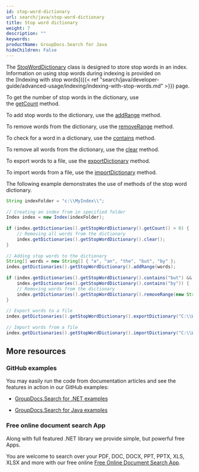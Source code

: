 ```yaml
---
id: stop-word-dictionary
url: search/java/stop-word-dictionary
title: Stop word dictionary
weight: 7
description: ""
keywords: 
productName: GroupDocs.Search for Java
hideChildren: False
---
```

The [StopWordDictionary](https://apireference.groupdocs.com/search/java/com.groupdocs.search.dictionaries/StopWordDictionary) class is designed to store stop words in an index. Information on using stop words during indexing is provided on the [Indexing with stop words]({{< ref "search/java/developer-guide/advanced-usage/indexing/indexing-with-stop-words.md" >}}) page.

To get the number of stop words in the dictionary, use the [getCount](https://apireference.groupdocs.com/search/java/com.groupdocs.search.dictionaries/StopWordDictionary#getCount()) method.

To add stop words to the dictionary, use the [addRange](https://apireference.groupdocs.com/search/java/com.groupdocs.search.dictionaries/StopWordDictionary#addRange(java.lang.Iterable)) method.

To remove words from the dictionary, use the [removeRange](https://apireference.groupdocs.com/search/java/com.groupdocs.search.dictionaries/StopWordDictionary#removeRange(java.lang.Iterable)) method.

To check for a word in a dictionary, use the [contains](https://apireference.groupdocs.com/search/java/com.groupdocs.search.dictionaries/StopWordDictionary#contains(java.lang.String)) method.

To remove all words from the dictionary, use the [clear](https://apireference.groupdocs.com/search/java/com.groupdocs.search.dictionaries/StopWordDictionary#clear()) method.

To export words to a file, use the [exportDictionary](https://apireference.groupdocs.com/search/java/com.groupdocs.search.dictionaries/DictionaryBase#exportDictionary(java.lang.String)) method.

To import words from a file, use the [importDictionary](https://apireference.groupdocs.com/search/java/com.groupdocs.search.dictionaries/DictionaryBase#importDictionary(java.lang.String)) method.

The following example demonstrates the use of methods of the stop word dictionary.



```java
String indexFolder = "c:\\MyIndex\\";
 
// Creating an index from in specified folder
Index index = new Index(indexFolder);
 
if (index.getDictionaries().getStopWordDictionary().getCount() > 0) {
    // Removing all words from the dictionary
    index.getDictionaries().getStopWordDictionary().clear();
}
 
// Adding stop words to the dictionary
String[] words = new String[] { "a", "an", "the", "but", "by" };
index.getDictionaries().getStopWordDictionary().addRange(words);
 
if (index.getDictionaries().getStopWordDictionary().contains("but") &&
    index.getDictionaries().getStopWordDictionary().contains("by")) {
    // Removing words from the dictionary
    index.getDictionaries().getStopWordDictionary().removeRange(new String[] { "but", "by" });
}
 
// Export words to a file
index.getDictionaries().getStopWordDictionary().exportDictionary("C:\\Words.txt");
 
// Import words from a file
index.getDictionaries().getStopWordDictionary().importDictionary("C:\\Words.txt");
```

## More resources

### GitHub examples

You may easily run the code from documentation articles and see the features in action in our GitHub examples:

*   [GroupDocs.Search for .NET examples](https://github.com/groupdocs-search/GroupDocs.Search-for-.NET)
    
*   [GroupDocs.Search for Java examples](https://github.com/groupdocs-search/GroupDocs.Search-for-Java)
    

### Free online document search App

Along with full featured .NET library we provide simple, but powerful free Apps.

You are welcome to search over your PDF, DOC, DOCX, PPT, PPTX, XLS, XLSX and more with our free online [Free Online Document Search App](https://products.groupdocs.app/search).
